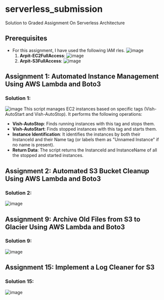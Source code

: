 # serverless_submission
Solution to Graded Assignment On Serverless Architecture

## Prerequisites
- For this assignment, I have used the following IAM rles.
  ![image](https://github.com/user-attachments/assets/05531be4-16df-4e44-872a-f75e1b96106e)
  1. **Arpit-EC2FullAccess**:
     ![image](https://github.com/user-attachments/assets/b7fc3f88-c20a-4a05-aacc-9933ed5b1a05)
  2. **Arpit-S3FullAccess**:
     ![image](https://github.com/user-attachments/assets/6c81262c-5c10-4f88-aaed-997ac445fcd6)

## Assignment 1: Automated Instance Management Using AWS Lambda and Boto3
### Solution 1:
![image](https://github.com/user-attachments/assets/912fd96e-ced3-4637-8883-fa7165c59692)
This script manages EC2 instances based on specific tags (Vish-AutoStart and Vish-AutoStop). 
It performs the following operations:
- **Vish-AutoStop**: Finds running instances with this tag and stops them.
- **Vish-AutoStart**: Finds stopped instances with this tag and starts them.
- **Instance Identification**: It identifies the instances by both their InstanceId and their Name tag (or labels them as "Unnamed Instance" if no name is present).
- **Return Data**: The script returns the InstanceId and InstanceName of all the stopped and started instances.



## Assignment 2: Automated S3 Bucket Cleanup Using AWS Lambda and Boto3
### Solution 2:
![image](https://github.com/user-attachments/assets/9ff4672f-9df8-4a3f-a878-e02b5fc18f43)


## Assignment 9: Archive Old Files from S3 to Glacier Using AWS Lambda and Boto3
### Solution 9:
![image](https://github.com/user-attachments/assets/395aec1e-844b-4c9d-ad93-ce781eb2432c)

## Assignment 15: Implement a Log Cleaner for S3
### Solution 15:
![image](https://github.com/user-attachments/assets/77876786-ae30-40a0-a281-3c177228901b)



